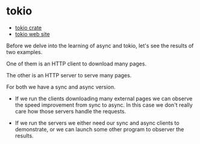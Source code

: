 # tokio

* [tokio crate](https://crates.io/crates/tokio)
* [tokio web site](https://tokio.rs/)


Before we delve into the learning of async and tokio, let's see the results of two examples.

One of them is an HTTP client to download many pages.

The other is an HTTP server to serve many pages.

For both we have a sync and async version.

* If we run the clients downloading many external pages we can observe the speed improvement from sync to async. In this case we don't really care how those servers handle the requests.

* If we run the servers we either need our sync and async clients to demonstrate, or we can launch some other program to observer the results.






